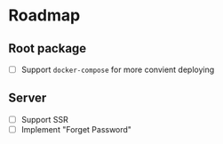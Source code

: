 # Roadmap

## Root package

- [ ] Support `docker-compose` for more convient deploying

## Server

- [ ] Support SSR
- [ ] Implement "Forget Password"

